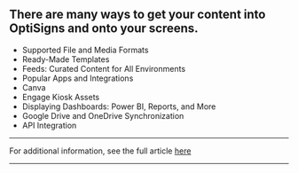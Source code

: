 ## There are many ways to get your content into OptiSigns and onto your screens.

  * Supported File and Media Formats
  * Ready-Made Templates
  * Feeds: Curated Content for All Environments
  * Popular Apps and Integrations
  * Canva
  * Engage Kiosk Assets
  * Displaying Dashboards: Power BI, Reports, and More
  * Google Drive and OneDrive Synchronization
  * API Integration



* * *

For additional information, see the full article [here](https://support.optisigns.com/hc/en-us/articles/29792081890323)

---
